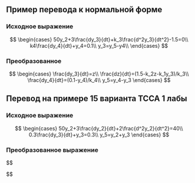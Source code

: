 
## Пример перевода к нормальной форме

### Исходное выражение

$$
\begin{cases}
50y_2+3\frac{dy_3}{dt}+k_3\frac{d^2y_3}{dt^2}-1.5=0\\
k4\frac{dy_4}{dt}+y_4=0.1\\
y_3=y_5-y4\\
\end{cases}
$$

### Преобразованное

$$
\begin{cases}
\frac{dy_3}{dt}=z\\
\frac{dz}{dt}=(1.5-k_2z-k_1y_3)/k_3\\
\frac{dy_4}{dt}=(0.1-y_4)/k_4\\
y_5=y_4-y_3
\end{cases}
$$

## Перевод на примере 15 варианта ТССА 1 лабы

### Исходное выражение

$$
\begin{cases}
50y_2+3\frac{dy_2}{dt}+2\frac{d^2y_2}{dt^2}=40\\
0.3\frac{dy_3}{dt}+y_3=0.3\\
y_5=y_2+y_3
\end{cases}
$$

### Преобразованное выражение

$$

$$
